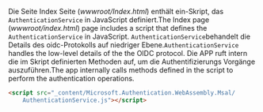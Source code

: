 <span data-ttu-id="e1ba8-101">Die Seite Index Seite (*wwwroot/Index.html*) enthält ein-Skript, das `AuthenticationService` in JavaScript definiert.</span><span class="sxs-lookup"><span data-stu-id="e1ba8-101">The Index page (*wwwroot/index.html*) page includes a script that defines the `AuthenticationService` in JavaScript.</span></span> <span data-ttu-id="e1ba8-102">`AuthenticationService`behandelt die Details des oidc-Protokolls auf niedriger Ebene.</span><span class="sxs-lookup"><span data-stu-id="e1ba8-102">`AuthenticationService` handles the low-level details of the the OIDC protocol.</span></span> <span data-ttu-id="e1ba8-103">Die APP ruft intern die im Skript definierten Methoden auf, um die Authentifizierungs Vorgänge auszuführen.</span><span class="sxs-lookup"><span data-stu-id="e1ba8-103">The app internally calls methods defined in the script to perform the authentication operations.</span></span>

```html
<script src="_content/Microsoft.Authentication.WebAssembly.Msal/
    AuthenticationService.js"></script>
```
